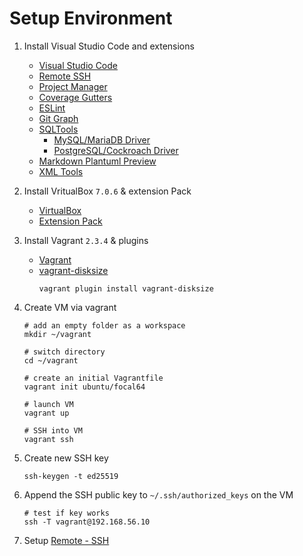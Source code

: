 # Setup Environment

1. Install Visual Studio Code and extensions
	- [Visual Studio Code](https://code.visualstudio.com/Download)
	- [Remote SSH](https://marketplace.visualstudio.com/items?itemName=ms-vscode-remote.remote-ssh)
	- [Project Manager](https://marketplace.visualstudio.com/items?itemName=alefragnani.project-manager)
	- [Coverage Gutters](https://marketplace.visualstudio.com/items?itemName=ryanluker.vscode-coverage-gutters)
	- [ESLint](https://marketplace.visualstudio.com/items?itemName=dbaeumer.vscode-eslint)
	- [Git Graph](https://marketplace.visualstudio.com/items?itemName=mhutchie.git-graph)
	- [SQLTools](https://marketplace.visualstudio.com/items?itemName=mtxr.sqltools)
		- [MySQL/MariaDB Driver](https://marketplace.visualstudio.com/items?itemName=mtxr.zqltools-driver-mysql)
		- [PostgreSQL/Cockroach Driver](https://marketplace.visualstudio.com/items?itemName=mtxr.sqltools-driver-pg)
	- [Markdown Plantuml Preview](https://marketplace.visualstudio.com/items?itemName=myml.vscode-markdown-plantuml-preview)
	- [XML Tools](https://marketplace.visualstudio.com/items?itemName=DotJoshJohnson.xml)

1. Install VritualBox `7.0.6` & extension Pack
	- [VirtualBox](https://download.virtualbox.org/virtualbox/7.0.6/VirtualBox-7.0.6-155176-OSX.dmg)
	- [Extension Pack](https://download.virtualbox.org/virtualbox/7.0.6/Oracle_VM_VirtualBox_Extension_Pack-7.0.6a-155176.vbox-extpack)

1. Install Vagrant `2.3.4` & plugins
	- [Vagrant](https://developer.hashicorp.com/vagrant/downloads)
	- [vagrant-disksize](https://github.com/sprotheroe/vagrant-disksize)
		```shell
		vagrant plugin install vagrant-disksize
		```

1. Create VM via vagrant
    ```shell
    # add an empty folder as a workspace
    mkdir ~/vagrant

    # switch directory
    cd ~/vagrant

    # create an initial Vagrantfile
    vagrant init ubuntu/focal64

    # launch VM
    vagrant up

    # SSH into VM
    vagrant ssh
    ```

1. Create new SSH key
    ```shell
    ssh-keygen -t ed25519
    ```

1. Append the SSH public key to `~/.ssh/authorized_keys` on the VM
    ```shell
    # test if key works
    ssh -T vagrant@192.168.56.10
    ```

1. Setup [Remote - SSH](https://marketplace.visualstudio.com/items?itemName=ms-vscode-remote.remote-ssh)